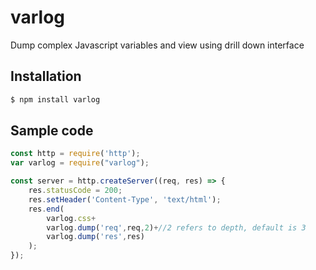 # varlog


Dump complex Javascript variables and view using drill down interface

## Installation

```sh
$ npm install varlog
```

## Sample code
```js
const http = require('http');
var varlog = require("varlog");

const server = http.createServer((req, res) => {
	res.statusCode = 200;
	res.setHeader('Content-Type', 'text/html');
	res.end(
		varlog.css+
		varlog.dump('req',req,2)+//2 refers to depth, default is 3
		varlog.dump('res',res)
	);
});

```